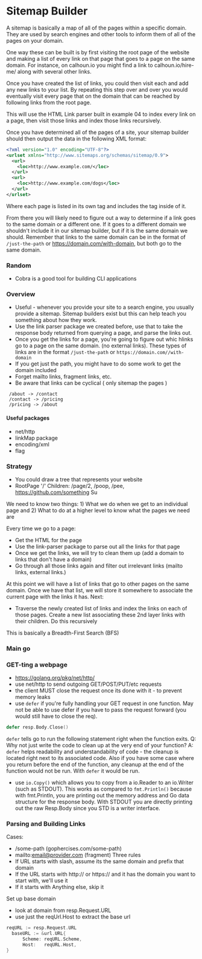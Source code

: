 # Sitemap Builder

A sitemap is basically a map of all of the pages within a specific domain. They are used by search engines and other tools to inform them of all of the pages on your domain.

One way these can be built is by first visiting the root page of the website and making a list of every link on that page that goes to a page on the same domain. For instance, on calhoun.io you might find a link to calhoun.io/hire-me/ along with several other links.

Once you have created the list of links, you could then visit each and add any new links to your list. By repeating this step over and over you would eventually visit every page that on the domain that can be reached by following links from the root page.

This will use the HTML Link parser built in example 04 to index every link on a page, then visit those links and index those links recursively.

Once you have determined all of the pages of a site, your sitemap builder should then output the data in the following XML format:

```xml
<?xml version="1.0" encoding="UTF-8"?>
<urlset xmlns="http://www.sitemaps.org/schemas/sitemap/0.9">
  <url>
    <loc>http://www.example.com/</loc>
  </url>
  <url>
    <loc>http://www.example.com/dogs</loc>
  </url>
</urlset>
```

Where each page is listed in its own <url> tag and includes the <loc> tag inside of it.

From there you will likely need to figure out a way to determine if a link goes to the same domain or a different one. If it goes to a different domain we shouldn't include it in our sitemap builder, but if it is the same domain we should. Remember that links to the same domain can be in the format of `/just-the-path` or https://domain.com/with-domain, but both go to the same domain.

### Random
 - Cobra is a good tool for building CLI applications

### Overview
  - Useful - whenever you provide your site to a search engine, you usually provide a sitemap. Sitemap builders exist but this can help teach you something about how they work.
  - Use the link parser package we created before, use that to take the response body returned from querying a page, and parse the links out. 
  - Once you get the links for a page, you're going to figure out whic hlinks go to a page on the same domain. (no external links). These types of links are in the format `/just-the-path` or `https://domain.com//with-domain`
  - If you get just the path, you might have to do some work to get the domain included
  - Forget mailto links, fragment links, etc.
  - Be aware that links can be cyclical ( only sitemap the pages )
  ```  
   /about -> /contact
   /contact -> /pricing
   /pricing -> /about
  ```

  
#### Useful packages
  - net/http
  - linkMap package
  - encoding/xml
  - flag 
 

### Strategy
- You could draw a tree that represents your website
- RootPage '/'
   Children: /page/2, /poop, /pee, https://github.com/something 
   Su

We need to know two things: 1) What we do when we get to an individual page and 2) What to do at a higher level to know what the pages we need are

Every time we go to a page:
   - Get the HTML for the page
   - Use the link-parser package to parse out all the links for that page
   - Once we get the links, we will try to clean them up (add a domain to links that don't have a domain)
   - Go through all those links again and filter out irrelevant links (mailto links, external links.)

At this point we will have a list of links that go to other pages on the same domain.
Once we have that list, we will store it somewhere to associate the current page with the links it has. Next:

 - Traverse the newly created list of links and index the links on each of those pages. Create a new list associating these 2nd layer links with their children. Do this recursively 
 
 This is basically a Breadth-First Search (BFS)
 

 ### Main go

 ### GET-ting a webpage
  - https://golang.org/pkg/net/http/
  - use net/http to send outgoing GET/POST/PUT/etc requests 
  - the client MUST close the request once its done with it - to prevent memory leaks
  - use `defer` if you're fully handling your GET request in one function. May not be able to use defer if you have to pass the request forward (you would still have to close the req).
  ```go
  defer resp.Body.Close()
  ```

  `defer` tells go to run the following statement right when the function exits.
 Q:  Why not just write the code to clean up at the very end of your function? 
 A: `defer` helps readability and understandability of code - the cleanup is located right next to its associated code. Also if you have some case where you return before the end of the function, any cleanup at the end of the function would not be run. With `defer` it would be run.


  - use `io.Copy()` which allows you to copy from a io.Reader to an io.Writer (such as STDOUT). This works as compared to `fmt.Println()` because with fmt.Println, you are printing out the memory address and Go data structure for the response body. With STDOUT you are directly printing out the raw Resp.Body since you STD is a writer interface.  


### Parsing and Building Links
 Cases: 
  - /some-path (gophercises.com/some-path)
  - mailto:email@provider.com (fragment)
 Three rules
 - If URL starts with slash, assume its the same domain and prefix that domain
 - If the URL starts with http:// or https:// and it has the domain you want to start with, we'll use it
 - If it starts with Anything else, skip it

 Set up base domain
  - look at domain from resp.Request.URL
  - use just the reqUrl.Host to extract the base url
  ```go
  reqURL := resp.Request.URL
	baseURL := &url.URL{
		Scheme: reqURL.Scheme,
		Host:   reqURL.Host,
  }
  ```

